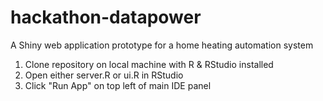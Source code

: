# hackathon-datapower
A Shiny web application prototype for a home heating automation system

1. Clone repository on local machine with R & RStudio installed
2. Open either server.R or ui.R in RStudio
3. Click "Run App" on top left of main IDE panel
